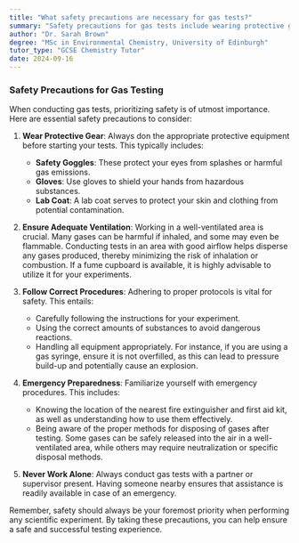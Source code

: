 ```yaml
---
title: "What safety precautions are necessary for gas tests?"
summary: "Safety precautions for gas tests include wearing protective gear, working in a well-ventilated area, and using correct procedures."
author: "Dr. Sarah Brown"
degree: "MSc in Environmental Chemistry, University of Edinburgh"
tutor_type: "GCSE Chemistry Tutor"
date: 2024-09-16
---
```


### Safety Precautions for Gas Testing

When conducting gas tests, prioritizing safety is of utmost importance. Here are essential safety precautions to consider:

1. **Wear Protective Gear**: 
   Always don the appropriate protective equipment before starting your tests. This typically includes:
   - **Safety Goggles**: These protect your eyes from splashes or harmful gas emissions.
   - **Gloves**: Use gloves to shield your hands from hazardous substances.
   - **Lab Coat**: A lab coat serves to protect your skin and clothing from potential contamination.

2. **Ensure Adequate Ventilation**: 
   Working in a well-ventilated area is crucial. Many gases can be harmful if inhaled, and some may even be flammable. Conducting tests in an area with good airflow helps disperse any gases produced, thereby minimizing the risk of inhalation or combustion. If a fume cupboard is available, it is highly advisable to utilize it for your experiments.

3. **Follow Correct Procedures**: 
   Adhering to proper protocols is vital for safety. This entails:
   - Carefully following the instructions for your experiment.
   - Using the correct amounts of substances to avoid dangerous reactions.
   - Handling all equipment appropriately. 
   For instance, if you are using a gas syringe, ensure it is not overfilled, as this can lead to pressure build-up and potentially cause an explosion.

4. **Emergency Preparedness**: 
   Familiarize yourself with emergency procedures. This includes:
   - Knowing the location of the nearest fire extinguisher and first aid kit, as well as understanding how to use them effectively.
   - Being aware of the proper methods for disposing of gases after testing. Some gases can be safely released into the air in a well-ventilated area, while others may require neutralization or specific disposal methods.

5. **Never Work Alone**: 
   Always conduct gas tests with a partner or supervisor present. Having someone nearby ensures that assistance is readily available in case of an emergency. 

Remember, safety should always be your foremost priority when performing any scientific experiment. By taking these precautions, you can help ensure a safe and successful testing experience.
    